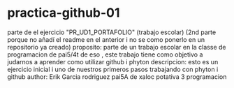 # practica-github-01
 parte de el ejercicio "PR_UD1_PORTAFOLIO" (trabajo escolar) (2nd parte porque no añadí el readme en el anterior i no se como ponerlo en un repositorio ya creado)
proposito: parte de un trabajo escolar en la classe de programacion de pai5/4t de eso , este trabajo tiene como objetivo a judarnos a aprender como utilizar github i phyton
descripcion: esto es un ejercicio inicial i uno de nuestros primeros pasos trabajando con phyton i github
author: Erik Garcia rodriguez pai5A de xaloc potativa 3 programacion
